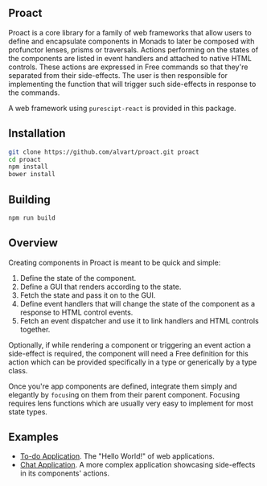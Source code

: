 ## Proact

Proact is a core library for a family of web frameworks that allow users to define and encapsulate components in Monads to later be composed with profunctor lenses, prisms or traversals. Actions performing on the states of the components are listed in event handlers and attached to native HTML controls.
These actions are expressed in Free commands so that they're separated from their side-effects. The user is then responsible for implementing the function that will trigger such side-effects in response to the commands.

A web framework using `purescipt-react` is provided in this package.

## Installation
```sh
git clone https://github.com/alvart/proact.git proact
cd proact
npm install
bower install
```

## Building

```sh
npm run build
```

## Overview

Creating components in Proact is meant to be quick and simple:

1. Define the state of the component.
2. Define a GUI that renders according to the state.
3. Fetch the state and pass it on to the GUI.
4. Define event handlers that will change the state of the component as a response to HTML control events.
5. Fetch an event dispatcher and use it to link handlers and HTML controls together.

Optionally, if while rendering a component or triggering an event action a side-effect is required, the component will need a Free definition for this action which can be provided specifically in a type or generically by a type class.

Once you're app components are defined, integrate them simply and elegantly by `focus`ing on them from their parent component. Focusing requires lens functions which are usually very easy to implement for most state types.

## Examples

- [To-do Application](https://github.com/alvart/proact-todo). The "Hello World!" of web applications.
- [Chat Application](https://github.com/alvart/proact-chat). A more complex application showcasing side-effects in its components' actions.

